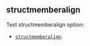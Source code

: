 ## structmemberalign

Test structmemberalign option:
- [`structmemberalign`](https://premake.github.io/docs/structmemberalign).
